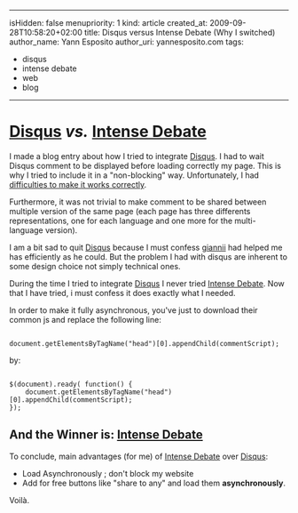 -----
isHidden:       false
menupriority:   1
kind:           article
created_at:           2009-09-28T10:58:20+02:00
title: Disqus versus Intense Debate (Why I switched)
author_name: Yann Esposito
author_uri: yannesposito.com
tags:
  - disqus
  - intense debate
  - web
  - blog

-----

# [Disqus](http://disqus.com/) *vs.* [Intense Debate](http://intensedebate.com/)

I made a blog entry about how I tried to integrate [Disqus](http://disqus.com). I had to wait Disqus comment to be displayed before loading correctly my page. This is why I tried to include it in a "non-blocking" way. Unfortunately, I had [difficulties to make it works correctly](/n3blog/en/blog/11_Load_Disqus_Asynchronously/). 

Furthermore, it was not trivial to make comment to be shared between multiple version of the same page (each page has three differents representations, one for each language and one more for the multi-language version).

I am a bit sad to quit [Disqus](http://disqus.com) because I must confess [giannii](http://giannii.com) had helped me has efficiently as he could. But the problem I had with disqus are inherent to some design choice not simply technical ones.

During the time I tried to integrate [Disqus](http://disqus.com/) I never tried [Intense Debate](http://intensedebate.com). Now that I have tried, i must confess it does exactly what I needed. 

In order to make it fully asynchronous, you've just to download their common js and replace the following line:

<div>
<code class="javascript">
document.getElementsByTagName("head")[0].appendChild(commentScript);
</code>
</div>

by: 
 
<div>
<code class="javascript">
$(document).ready( function() {
    document.getElementsByTagName("head")[0].appendChild(commentScript);
});
</code>
</div>

## And the Winner is: [Intense Debate](http://intensedebate.com/)

 To conclude, main advantages (for me) of [Intense Debate](http://intensedebate.com/) over [Disqus](http://disqus.com/): 

  - Load Asynchronously ; don't block my website
  - Add for free buttons like "share to any" and load them **asynchronously**.

Voilà.
